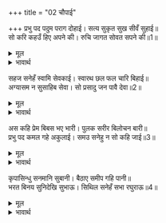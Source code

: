 +++
title = "02 चौपाई"

+++
प्रभु पद पदुम पराग दोहाई। सत्य सुकृत सुख सीवँ सुहाई॥  
सो करि कहउँ हिए अपने की। रुचि जागत सोवत सपने की॥1॥  

<details><summary>मूल</summary>

प्रभु पद पदुम पराग दोहाई। सत्य सुकृत सुख सीवँ सुहाई॥  
सो करि कहउँ हिए अपने की। रुचि जागत सोवत सपने की॥1॥  
</details>

<details><summary>भावार्थ</summary>

प्रभु (आप) के चरणकमलों की रज, जो सत्य, सुकृत (पुण्य) और सुख की सुहावनी सीमा (अवधि) है, उसकी दुहाई करके मैं अपने हृदय को जागते, सोते और स्वप्न में भी बनी रहने वाली रुचि (इच्छा) कहता हूँ॥1॥  
</details>

सहज सनेहँ स्वामि सेवकाई। स्वारथ छल फल चारि बिहाई॥  
अग्यासम न सुसाहिब सेवा। सो प्रसादु जन पावै देवा॥2॥  

<details><summary>मूल</summary>

सहज सनेहँ स्वामि सेवकाई। स्वारथ छल फल चारि बिहाई॥  
अग्यासम न सुसाहिब सेवा। सो प्रसादु जन पावै देवा॥2॥  
</details>

<details><summary>भावार्थ</summary>

वह रुचि है- कपट, स्वार्थ और (अर्थ-धर्म-काम-मोक्ष रूप) चारों फलों को छोडकर स्वाभाविक प्रेम से स्वामी की सेवा करना। और आज्ञा पालन के समान श्रेष्ठ स्वामी की और कोई सेवा नहीं है। हे देव! अब वही आज्ञा रूप प्रसाद सेवक को मिल जाए॥2॥  
</details>

अस कहि प्रेम बिबस भए भारी। पुलक सरीर बिलोचन बारी॥  
प्रभु पद कमल गहे अकुलाई। समउ सनेहु न सो कहि जाई॥3॥  

<details><summary>मूल</summary>

अस कहि प्रेम बिबस भए भारी। पुलक सरीर बिलोचन बारी॥  
प्रभु पद कमल गहे अकुलाई। समउ सनेहु न सो कहि जाई॥3॥  
</details>

<details><summary>भावार्थ</summary>

भरतजी ऐसा कहकर प्रेम के बहुत ही विवश हो गए। शरीर पुलकित हो उठा, नेत्रों में (प्रेमाश्रुओं का) जल भर आया। अकुलाकर (व्याकुल होकर) उन्होन्ने प्रभु श्री रामचन्द्रजी के चरणकमल पकड लिए। उस समय को और स्नेह को कहा नहीं जा सकता॥3॥  
</details>

कृपासिन्धु सनमानि सुबानी। बैठाए समीप गहि पानी॥  
भरत बिनय सुनिदेखि सुभाऊ। सिथिल सनेहँ सभा रघुराऊ॥4॥  

<details><summary>मूल</summary>

कृपासिन्धु सनमानि सुबानी। बैठाए समीप गहि पानी॥  
भरत बिनय सुनिदेखि सुभाऊ। सिथिल सनेहँ सभा रघुराऊ॥4॥  
</details>

<details><summary>भावार्थ</summary>

कृपासिन्धु श्री रामचन्द्रजी ने सुन्दर वाणी से भरतजी का सम्मान करके हाथ पकडकर उनको अपने पास बिठा लिया। भरतजी की विनती सुनकर और उनका स्वभाव देखकर सारी सभा और श्री रघुनाथजी स्नेह से शिथिल हो गए॥4॥  
</details>

